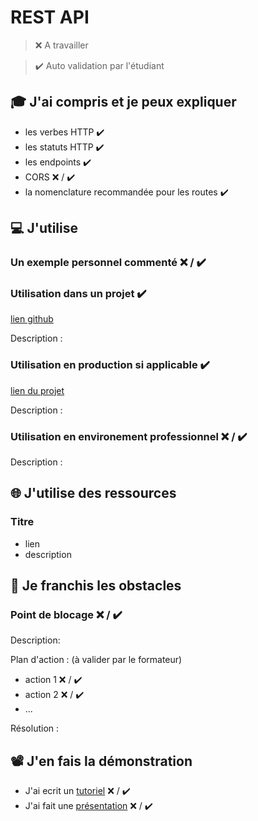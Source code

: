 # REST API

> ❌ A travailler

> ✔️ Auto validation par l'étudiant

## 🎓 J'ai compris et je peux expliquer

- les verbes HTTP ✔️
- les statuts HTTP ✔️
- les endpoints ✔️
- CORS ❌ / ✔️
- la nomenclature recommandée pour les routes ✔️

## 💻 J'utilise

### Un exemple personnel commenté ❌ / ✔️

### Utilisation dans un projet ✔️

[lien github](...)

Description :

### Utilisation en production si applicable ✔️

[lien du projet](...)

Description :

### Utilisation en environement professionnel ❌ / ✔️

Description :

## 🌐 J'utilise des ressources

### Titre

- lien
- description

## 🚧 Je franchis les obstacles

### Point de blocage ❌ / ✔️

Description:

Plan d'action : (à valider par le formateur)

- action 1 ❌ / ✔️
- action 2 ❌ / ✔️
- ...

Résolution :

## 📽️ J'en fais la démonstration

- J'ai ecrit un [tutoriel](...) ❌ / ✔️
- J'ai fait une [présentation](...) ❌ / ✔️
